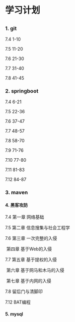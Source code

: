 # 学习计划

## 

### 1. git 

7.4 1-10

7.5 11-20

7.6 21-30

7.7 31-40

7.8 41-45



### 2. springboot

7.4 6-21

7.5 22-36

7.6 37-47

7.7 48-57

7.8 58-70

7.9 71-76

7.10 77-80

7.11 81-83

7.12 84-87



### 3. maven



#### 4. 黑客攻防

7.4 第一章 网络基础

7.5 第二章 信息搜集与社会工程学

7.6 第三章 一次完整的入侵

​      第四章 基于Web的入侵

7.7 第五章 基于提权的入侵

​      第六章 基于网马和木马的入侵

​      第七章 基于内网的入侵

7.8 留后门与清脚印

7.12 BAT编程

#### 5. mysql







###  